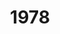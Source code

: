 ---
title: '1978'
countries:
- country: AUT
  indice: 0.2909560706158516
- country: DNK
  indice: 0.36405728166723234
- country: FIN
  indice: 0.2863223293453542
- country: FRA
  indice: 0.3623577514428255
- country: KOR
  indice: 0.22577434011077785
- country: NLD
  indice: 0.3590124582255608
- country: NZL
  indice: 0.3097594805031051
- country: NOR
  indice: 0.3266492954277343
- country: CHN
  indice: 0.16072132008578804
---